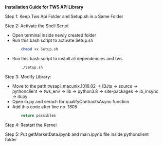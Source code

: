 **Installation Guide for TWS API Library**

Step 1: Keep Tws Api Folder and Setup.sh in a Same Folder 

Step 2: Activate the Shell Script
- Open terminal inside newly created folder
- Run this bash script to activate Setup.sh
	```bash
		chmod +x Setup.sh
	```
- Run this bash script to install all dependencies and tws
	```bash
		./Setup.sh
	```
	
Step 3: Modify Library:
- Move to the path twsapi_macunix.1019.02 -> IBJts -> source -> pythonclient 
	-> tws_env -> lib -> python3.8 -> site-packages -> ib_insync -> ib.py
- Open ib.py and serach for qualifyContractsAsync function
- Add this code after line no. 1805
	```py
		return possibles
	```
	
Step 4: Restart the Kernel

Step 5: Put getMarketData.ipynb and main.ipynb file inside pythonclient folder
